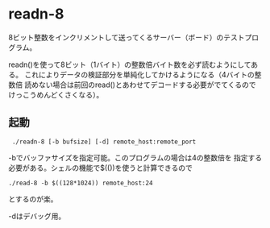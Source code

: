 # readn-8

8ビット整数をインクリメントして送ってくるサーバー（ボード）のテストプログラム。

readn()を使って8ビット（1バイト）の整数倍バイト数を必ず読むようにしてある。
これによりデータの検証部分を単純化してかけるようになる（4バイトの整数倍
読めない場合は前回のread()とあわせてデコードする必要がでてくるので
けっこうめんどくさくなる）。

## 起動

     ./readn-8 [-b bufsize] [-d] remote_host:remote_port

-bでバッファサイズを指定可能。このプログラムの場合は4の整数倍を
指定する必要がある。シェルの機能で$(())を使うと計算できるので

    ./read-8 -b $((128*1024)) remote_host:24

とするのが楽。

-dはデバッグ用。
